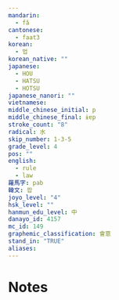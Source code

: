 ```yaml
---
mandarin:
  - fǎ
cantonese:
  - faat3
korean:
  - 법
korean_native: ""
japanese:
  - HOU
  - HATSU
  - HOTSU
japanese_nanori: ""
vietnamese:
middle_chinese_initial: p
middle_chinese_final: ɨɐp
stroke_count: "8"
radical: 水
skip_number: 1-3-5
grade_level: 4
pos: ""
english:
  - rule
  - law
羅馬字: pab
韓文: 팝
joyo_level: "4"
hsk_level: ""
hanmun_edu_level: 中
danayo_id: 4157
mc_id: 149
graphemic_classification: 會意
stand_in: "TRUE"
aliases:
---
```


# Notes
